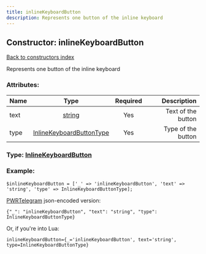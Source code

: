 ```yaml
---
title: inlineKeyboardButton
description: Represents one button of the inline keyboard
---
```

## Constructor: inlineKeyboardButton  
[Back to constructors index](index.md)



Represents one button of the inline keyboard

### Attributes:

| Name     |    Type       | Required | Description |
|----------|:-------------:|:--------:|------------:|
|text|[string](../types/string.md) | Yes|Text of the button|
|type|[InlineKeyboardButtonType](../types/InlineKeyboardButtonType.md) | Yes|Type of the button|



### Type: [InlineKeyboardButton](../types/InlineKeyboardButton.md)


### Example:

```
$inlineKeyboardButton = ['_' => 'inlineKeyboardButton', 'text' => 'string', 'type' => InlineKeyboardButtonType];
```  

[PWRTelegram](https://pwrtelegram.xyz) json-encoded version:

```
{"_": "inlineKeyboardButton", "text": "string", "type": InlineKeyboardButtonType}
```


Or, if you're into Lua:  


```
inlineKeyboardButton={_='inlineKeyboardButton', text='string', type=InlineKeyboardButtonType}

```


